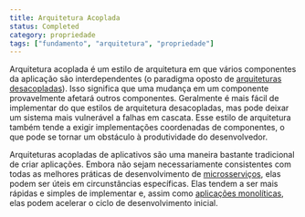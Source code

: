 ```yaml
---
title: Arquitetura Acoplada
status: Completed
category: propriedade
tags: ["fundamento", "arquitetura", "propriedade"]
---
```


Arquitetura acoplada é um estilo de arquitetura em que vários componentes da aplicação são interdependentes (o paradigma oposto de [arquiteturas desacopladas](/loosely-coupled-architecture/)). Isso significa que uma mudança em um componente provavelmente afetará outros componentes. Geralmente é mais fácil de implementar do que estilos de arquitetura desacopladas, mas pode deixar um sistema mais vulnerável a falhas em cascata. Esse estilo de arquitetura também tende a exigir implementações coordenadas de componentes, o que pode se tornar um obstáculo à produtividade do desenvolvedor.

Arquiteturas acopladas de aplicativos são uma maneira bastante tradicional de criar aplicações. Embora não sejam necessariamente consistentes com todas as melhores práticas de desenvolvimento de [microsserviços](/pt-br/microservices-architecture/), elas podem ser úteis em circunstâncias específicas. Elas tendem a ser mais rápidas e simples de implementar e, assim como [aplicações monolíticas](/pt-br/monolithic-apps/), elas podem acelerar o ciclo de desenvolvimento inicial.

